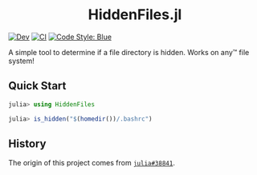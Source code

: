 <h1 align="center">HiddenFiles.jl</h1>

<!-- [![Stable](https://img.shields.io/badge/docs-stable-blue.svg)](https://jakewilliami.github.io/HiddenFiles.jl/stable) -->
[![Dev](https://img.shields.io/badge/docs-dev-blue.svg)](https://jakewilliami.github.io/HiddenFiles.jl/dev)
[![CI](https://github.com/invenia/PkgTemplates.jl/workflows/CI/badge.svg)](https://github.com/jakewilliami/HiddenFiles.jl/actions?query=workflow%3ACI)
[![Code Style: Blue](https://img.shields.io/badge/code%20style-blue-4495d1.svg)](https://github.com/invenia/BlueStyle)

A simple tool to determine if a file directory is hidden.  Works on any&trade; file system!

## Quick Start

```julia
julia> using HiddenFiles

julia> is_hidden("$(homedir())/.bashrc")
```

## History

The origin of this project comes from [`julia#38841`](https://github.com/JuliaLang/julia/issues/38841).

